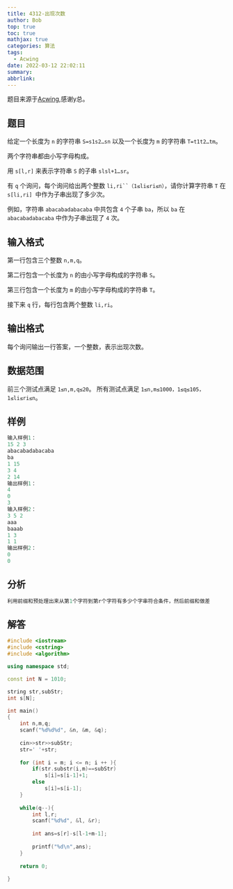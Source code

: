 ```yaml
---
title: 4312-出现次数
author: Bob
top: true
toc: true
mathjax: true
categories: 算法
tags:
  - Acwing
date: 2022-03-12 22:02:11
summary:
abbrlink:
---
```

题目来源于[Acwing](https://www.acwing.com/),感谢y总。

## 题目
给定一个长度为 `n` 的字符串 `S=s1s2…sn` 以及一个长度为 `m` 的字符串 `T=t1t2…tm`。

两个字符串都由小写字母构成。

用 `s[l,r]` 来表示字符串 `S` 的子串 `slsl+1…sr`。

有 `q` 个询问，每个询问给出两个整数 `li,ri``（1≤li≤ri≤n）`，请你计算字符串 `T` 在 `s[li,ri] `中作为子串出现了多少次。

例如，字符串 `abacabadabacaba` 中共包含 `4` 个子串 `ba`，所以 `ba` 在 `abacabadabacaba` 中作为子串出现了 `4` 次。

## 输入格式
第一行包含三个整数 `n,m,q`。

第二行包含一个长度为 `n` 的由小写字母构成的字符串 `S`。

第三行包含一个长度为 `m` 的由小写字母构成的字符串 `T`。

接下来 `q` 行，每行包含两个整数 `li,ri`。

## 输出格式
每个询问输出一行答案，一个整数，表示出现次数。

## 数据范围
前三个测试点满足 `1≤n,m,q≤20`。
所有测试点满足 `1≤n,m≤1000，1≤q≤105，1≤li≤ri≤n`。

## 样例
```c++
输入样例1：
15 2 3
abacabadabacaba
ba
1 15
3 4
2 14
输出样例1：
4
0
3
输入样例2：
3 5 2
aaa
baaab
1 3
1 1
输出样例2：
0
0
```

## 分析
```c++
利用前缀和预处理出来从第1个字符到第r个字符有多少个字串符合条件，然后前缀和做差
```

## 解答
```c++
#include <iostream>
#include <cstring>
#include <algorithm>

using namespace std;

const int N = 1010;

string str,subStr;
int s[N];

int main()
{
    int n,m,q;
    scanf("%d%d%d", &n, &m, &q);
    
    cin>>str>>subStr;
    str=' '+str;
    
    for (int i = m; i <= n; i ++ ){
        if(str.substr(i,m)==subStr)
            s[i]=s[i-1]+1;
        else
            s[i]=s[i-1]; 
    }
    
    while(q--){
        int l,r;
        scanf("%d%d", &l, &r);
        
        int ans=s[r]-s[l-1+m-1];
        
        printf("%d\n",ans);
    }
    
    return 0;
    
}
```